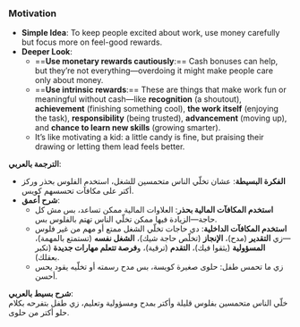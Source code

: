 ### Motivation

- **Simple Idea**: To keep people excited about work, use money carefully but focus more on feel-good rewards.
- **Deeper Look**:
    - ==**Use monetary rewards cautiously**:== Cash bonuses can help, but they’re not everything—overdoing it might make people care only about money.
    - ==**Use intrinsic rewards**:== These are things that make work fun or meaningful without cash—like **recognition** (a shoutout), **achievement** (finishing something cool), **the work itself** (enjoying the task), **responsibility** (being trusted), **advancement** (moving up), and **chance to learn new skills** (growing smarter).
    - It’s like motivating a kid: a little candy is fine, but praising their drawing or letting them lead feels better.

**الترجمة بالعربي**:

- **الفكرة البسيطة**: عشان تخلّي الناس متحمسين للشغل، استخدم الفلوس بحذر وركز أكتر على مكافآت تحسسهم كويس.
- **شرح أعمق**:
    - **استخدم المكافآت المالية بحذر**: العلاوات المالية ممكن تساعد، بس مش كل حاجة—الزيادة فيها ممكن تخلّي الناس تهتم بالفلوس بس.
    - **استخدم المكافآت الداخلية**: دي حاجات تخلّي الشغل ممتع أو مهم من غير فلوس—زي **التقدير** (مدح)، **الإنجاز** (تخلّص حاجة شيك)، **الشغل نفسه** (تستمتع بالمهمة)، **المسؤولية** (يثقوا فيك)، **التقدم** (ترقية)، و**فرصة تتعلم مهارات جديدة** (تكبر بعقلك).
    - زي ما تحمس طفل: حلوى صغيرة كويسة، بس مدح رسمته أو تخلّيه يقود يحس أحسن.

**شرح بسيط بالعربي**:  
خلّي الناس متحمسين بفلوس قليلة وأكتر بمدح ومسؤولية وتعليم، زي طفل بتفرحه بكلام حلو أكتر من حلوى.